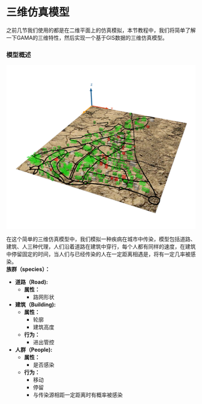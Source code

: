 # 三维仿真模型

之前几节我们使用的都是在二维平面上的仿真模拟，本节教程中，我们将简单了解一下GAMA的三维特性，然后实现一个基于GIS数据的三维仿真模型。

### 模型概述

![6.0.0 &#x4E09;&#x7EF4;&#x4EFF;&#x771F;&#x6A21;&#x578B;](../../.gitbook/assets/image%20%2827%29.png)



在这个简单的三维仿真模型中，我们模拟一种疾病在城市中传染，模型包括道路、建筑、人三种代理，人们沿着道路在建筑中穿行，每个人都有同样的速度，在建筑中停留固定的时间，当人们与已经传染的人在一定距离相遇是，将有一定几率被感染。  
**族群（species）：**‌

* **道路（Road\):**
  * **属性：**
    * 路网形状
* **建筑（Building\):**
  * **属性：**
    * 轮廓
    * 建筑高度
  * **行为：**
    * 进出管控
* **人群（People\):**
  * **属性：**
    * 是否感染
  * **行为：**
    * 移动
    * 停留
    * 与传染源相距一定距离时有概率被感染

